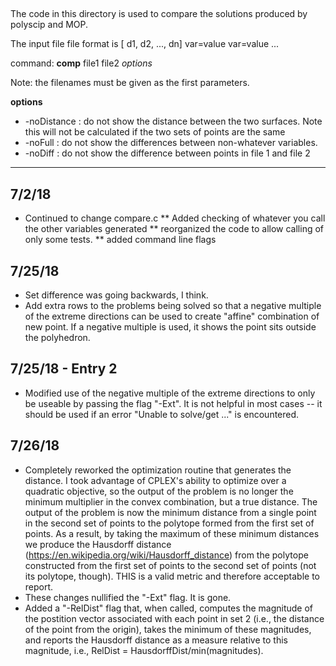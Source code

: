 ## 
The code in this directory is used to compare the solutions produced
by  polyscip and MOP.   

The input file file format is 
   [ d1, d2, ..., dn] var=value var=value ...

command:
   **comp** file1 file2 _options_

   Note: the filenames must be given as the first parameters.

   **options** 

   * -noDistance : do not show the distance between the two surfaces.  Note this will not be calculated if the two sets of points are the same
   * -noFull : do not show the differences between non-whatever variables.   
   * -noDiff : do not show the difference between points in file 1 and file 2

---
## 7/2/18 
* Continued to change compare.c
** Added checking of whatever you call the other variables generated
** reorganized the code to allow calling of only some tests.
** added command line flags

## 7/25/18
* Set difference was going backwards, I think.
* Add extra rows to the problems being solved so that a negative multiple of the extreme directions can be used to create "affine" combination of new point. If a negative multiple is used, it shows the point sits outside the polyhedron.

## 7/25/18 - Entry 2
* Modified use of the negative multiple of the extreme directions to only be useable by passing the flag "-Ext". It is not helpful in most cases -- it should be used if an error "Unable to solve/get ..." is encountered.

## 7/26/18 
* Completely reworked the optimization routine that generates the distance. I took advantage of CPLEX's ability to optimize over a quadratic objective, so the output of the problem is no longer the minimum multiplier in the convex combination, but a true distance. The output of the problem is now the minimum distance from a single point in the second set of points to the polytope formed from the first set of points. As a result, by taking the maximum of these minimum distances we produce the Hausdorff distance (https://en.wikipedia.org/wiki/Hausdorff_distance) from the polytope constructed from the first set of points to the second set of points (not its polytope, though). THIS is a valid metric and therefore acceptable to report. 
* These changes nullified the "-Ext" flag. It is gone.
* Added a "-RelDist" flag that, when called, computes the magnitude of the postition vector associated with each point in set 2 (i.e., the distance of the point from the origin), takes the minimum of these magnitudes, and reports the Hausdorff distance as a measure relative to this magnitude, i.e., RelDist = HausdorffDist/min(magnitudes).

